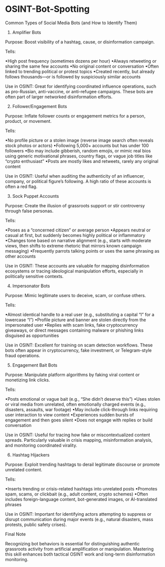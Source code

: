 # OSINT-Bot-Spotting

Common Types of Social Media Bots (and How to Identify Them)

1. Amplifier Bots

Purpose: Boost visibility of a hashtag, cause, or disinformation campaign.

Tells:

•High post frequency (sometimes dozens per hour)
•Always retweeting or sharing the same few accounts
•No original content or conversation
•Often linked to trending political or protest topics
•Created recently, but already follows thousands—or is followed by suspiciously similar accounts

Use in OSINT: Great for identifying coordinated influence operations, such as pro-Russian, anti-vaccine, or anti-refugee campaigns. These bots are often part of larger networked disinformation efforts.



2. Follower/Engagement Bots

Purpose: Inflate follower counts or engagement metrics for a person, product, or movement.

Tells:

•No profile picture or a stolen image (reverse image search often reveals stock photos or actors)
•Following 5,000+ accounts but has under 100 followers
•Bio may include gibberish, random emojis, or mimic real bios using generic motivational phrases, country flags, or vague job titles like “crypto enthusiast”
•Posts are mostly likes and retweets, rarely any original content

Use in OSINT: Useful when auditing the authenticity of an influencer, company, or political figure’s following. A high ratio of these accounts is often a red flag.



3. Sock Puppet Accounts

Purpose: Create the illusion of grassroots support or stir controversy through false personas.

Tells:

•Poses as a “concerned citizen” or average person
•Appears neutral or casual at first, but suddenly becomes highly political or inflammatory
•Changes tone based on narrative alignment (e.g., starts with moderate views, then shifts to extreme rhetoric that mirrors known campaign messaging)
•Frequently parrots talking points or uses the same phrasing as other accounts

Use in OSINT: These accounts are valuable for mapping disinformation ecosystems or tracing ideological manipulation efforts, especially in politically sensitive contexts.



4. Impersonator Bots

Purpose: Mimic legitimate users to deceive, scam, or confuse others.

Tells:

•Almost identical handle to a real user (e.g., substituting a capital “I” for a lowercase “l”)
•Profile picture and banner are stolen directly from the impersonated user
•Replies with scam links, fake cryptocurrency giveaways, or direct messages containing malware or phishing links disguised as opportunities

Use in OSINT: Excellent for training on scam detection workflows. These bots often appear in cryptocurrency, fake investment, or Telegram-style fraud operations.



5. Engagement Bait Bots

Purpose: Manipulate platform algorithms by faking viral content or monetizing link clicks.

Tells:

•Posts emotional or vague bait (e.g., “She didn’t deserve this”)
•Uses stolen or viral media from unrelated, often emotionally charged events (e.g., disasters, assaults, war footage)
•May include click-through links requiring user interaction to view content
•Experiences sudden bursts of engagement and then goes silent
•Does not engage with replies or build conversation

Use in OSINT: Useful for tracing how fake or miscontextualized content spreads. Particularly valuable in crisis mapping, misinformation analysis, and monitoring coordinated virality.



6. Hashtag Hijackers

Purpose: Exploit trending hashtags to derail legitimate discourse or promote unrelated content.

Tells:

•Inserts trending or crisis-related hashtags into unrelated posts
•Promotes spam, scams, or clickbait (e.g., adult content, crypto schemes)
•Often includes foreign-language content, bot-generated images, or AI-translated phrases

Use in OSINT: Important for identifying actors attempting to suppress or disrupt communication during major events (e.g., natural disasters, mass protests, public safety crises).



Final Note

Recognizing bot behaviors is essential for distinguishing authentic grassroots activity from artificial amplification or manipulation. Mastering this skill enhances both tactical OSINT work and long-term disinformation monitoring.
